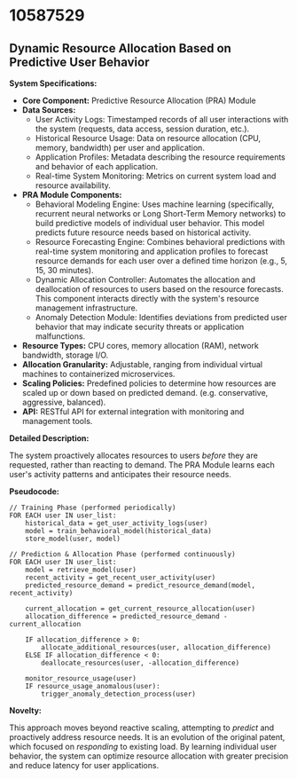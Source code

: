 # 10587529

## Dynamic Resource Allocation Based on Predictive User Behavior

**System Specifications:**

*   **Core Component:** Predictive Resource Allocation (PRA) Module
*   **Data Sources:**
    *   User Activity Logs: Timestamped records of all user interactions with the system (requests, data access, session duration, etc.).
    *   Historical Resource Usage: Data on resource allocation (CPU, memory, bandwidth) per user and application.
    *   Application Profiles: Metadata describing the resource requirements and behavior of each application.
    *   Real-time System Monitoring: Metrics on current system load and resource availability.
*   **PRA Module Components:**
    *   Behavioral Modeling Engine: Uses machine learning (specifically, recurrent neural networks or Long Short-Term Memory networks) to build predictive models of individual user behavior. This model predicts future resource needs based on historical activity.
    *   Resource Forecasting Engine: Combines behavioral predictions with real-time system monitoring and application profiles to forecast resource demands for each user over a defined time horizon (e.g., 5, 15, 30 minutes).
    *   Dynamic Allocation Controller: Automates the allocation and deallocation of resources to users based on the resource forecasts. This component interacts directly with the system's resource management infrastructure.
    *   Anomaly Detection Module: Identifies deviations from predicted user behavior that may indicate security threats or application malfunctions.
*   **Resource Types:** CPU cores, memory allocation (RAM), network bandwidth, storage I/O.
*   **Allocation Granularity:** Adjustable, ranging from individual virtual machines to containerized microservices.
*   **Scaling Policies:** Predefined policies to determine how resources are scaled up or down based on predicted demand. (e.g. conservative, aggressive, balanced).
*   **API:** RESTful API for external integration with monitoring and management tools.

**Detailed Description:**

The system proactively allocates resources to users *before* they are requested, rather than reacting to demand. The PRA Module learns each user's activity patterns and anticipates their resource needs. 

**Pseudocode:**

```
// Training Phase (performed periodically)
FOR EACH user IN user_list:
    historical_data = get_user_activity_logs(user)
    model = train_behavioral_model(historical_data)
    store_model(user, model)

// Prediction & Allocation Phase (performed continuously)
FOR EACH user IN user_list:
    model = retrieve_model(user)
    recent_activity = get_recent_user_activity(user)
    predicted_resource_demand = predict_resource_demand(model, recent_activity)

    current_allocation = get_current_resource_allocation(user)
    allocation_difference = predicted_resource_demand - current_allocation

    IF allocation_difference > 0:
        allocate_additional_resources(user, allocation_difference)
    ELSE IF allocation_difference < 0:
        deallocate_resources(user, -allocation_difference)

    monitor_resource_usage(user)
    IF resource_usage_anomalous(user):
        trigger_anomaly_detection_process(user)
```

**Novelty:**

This approach moves beyond reactive scaling, attempting to *predict* and proactively address resource needs. It is an evolution of the original patent, which focused on *responding* to existing load. By learning individual user behavior, the system can optimize resource allocation with greater precision and reduce latency for user applications.
